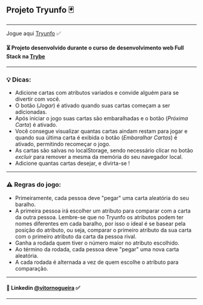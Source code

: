 ## Projeto Tryunfo 🃏
---
Jogue aqui [Tryunfo](https://tryunfo-vn.netlify.app/) ✅

#### ⏳ Projeto desenvolvido durante o curso de desenvolvimento web Full Stack na [Trybe](https://www.betrybe.com/)

---
### 💡 Dicas:
- Adicione cartas com atributos variados e convide alguém para se divertir com você.
- O botão (_Jogar_) é ativado quando suas cartas começam a ser adicionadas.
- Após iniciar o jogo suas cartas são embaralhadas e o botão (_Próxima Carta_) é ativado.
- Você consegue visualizar quantas cartas aindam restam para jogar e quando sua última carta é exibida o botão (_Embaralhar Cartas_) é ativado, permitindo recomeçar o jogo.
- As cartas são salvas no localStorage, sendo necessário clicar no botão _excluir_ para remover a mesma da memória do seu navegador local.
- Adicione quantas cartas desejar, e divirta-se ! 
---
### ⚠️ Regras do jogo:

- Primeiramente, cada pessoa deve "pegar" uma carta aleatória do seu baralho.
- A primeira pessoa irá escolher um atributo para comparar com a carta da outra pessoa. Lembre-se que no Tryunfo os atributos podem ter nomes diferentes em cada baralho, por isso o ideal é se basear pela posição do atributo, ou seja, comparar o primeiro atributo da sua carta com o primeiro atributo da carta da pessoa rival.
- Ganha a rodada quem tiver o número maior no atributo escolhido.
- Ao término da rodada, cada pessoa deve "pegar" uma nova carta aleatória.
- A cada rodada é alternada a vez de quem escolhe o atributo para comparação.

---
#### 🔗 Linkedin [@vitornogueira](https://www.linkedin.com/in/vitor-noqueira-913a9284/) ✅
---
